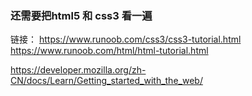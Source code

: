 ### 还需要把html5 和 css3 看一遍

链接：
https://www.runoob.com/css3/css3-tutorial.html
https://www.runoob.com/html/html-tutorial.html

https://developer.mozilla.org/zh-CN/docs/Learn/Getting_started_with_the_web/